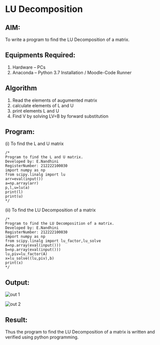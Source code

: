 # LU Decomposition 

## AIM:
To write a program to find the LU Decomposition of a matrix.

## Equipments Required:
1. Hardware – PCs
2. Anaconda – Python 3.7 Installation / Moodle-Code Runner

## Algorithm
1. Read the elements of augumented matrix
2. calculate elements of L and U
3. print elements L and U
4. Find V by solving LV=B by forward substitution

## Program:
(i) To find the L and U matrix
```
/*
Program to find the L and U matrix.
Developed by: E.Nandhini
RegisterNumber: 212222100030
import numpy as np
from scipy.linalg import lu
arr=eval(input())
a=np.array(arr)
p,l,u=lu(a)
print(l)
print(u)
*/
```
(ii) To find the LU Decomposition of a matrix
```
/*
Program to find the LU Decomposition of a matrix.
Developed by: E.Nandhini
RegisterNumber: 212222100030
import numpy as np
from scipy.linalg import lu_factor,lu_solve
A=np.array(eval(input()))
b=np.array(eval(input()))
lu,piv=lu_factor(A)
x=lu_solve((lu,piv),b)
print(x)
*/
```

## Output:

![out 1](https://github.com/Nandhinijaya/LU-Decomposition/assets/121998147/4d4dc97c-098a-4a17-8633-86dce4f595d2)

![out 2](https://github.com/Nandhinijaya/LU-Decomposition/assets/121998147/f8d10ac7-5b6a-4dda-a7f1-63db469eaab0)


## Result:
Thus the program to find the LU Decomposition of a matrix is written and verified using python programming.

